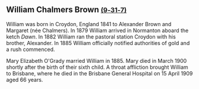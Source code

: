 ## William Chalmers Brown <small>[(9‑31‑7)](https://brisbane.discovereverafter.com/profile/31707730 "Go to Memorial Information" )</small>

William was born in Croydon, England 1841 to Alexander Brown and Margaret (née Chalmers). In 1879 William arrived in Normanton aboard the ketch *Dawn*. In 1882 William ran the pastoral station Croydon with his brother, Alexander. In 1885 William officially notified authorities of gold and a rush commenced. 

Mary Elizabeth O'Grady married William in 1885. Mary died in March 1900 shortly after the birth of their sixth child. A throat affliction brought William to Brisbane, where he died in the Brisbane General Hospital on 15 April 1909 aged 66 years.
